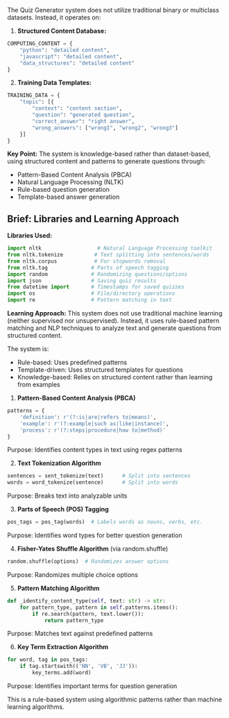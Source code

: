 The Quiz Generator system does not utilize traditional binary or multiclass datasets. Instead, it operates on:

1. **Structured Content Database:**
```python
COMPUTING_CONTENT = {
    "python": "detailed content",
    "javascript": "detailed content",
    "data_structures": "detailed content"
}
```

2. **Training Data Templates:**
```python
TRAINING_DATA = {
    "topic": [{
        "context": "content section",
        "question": "generated question",
        "correct_answer": "right answer",
        "wrong_answers": ["wrong1", "wrong2", "wrong3"]
    }]
}
```

**Key Point:** The system is knowledge-based rather than dataset-based, using structured content and patterns to generate questions through:
- Pattern-Based Content Analysis (PBCA)
- Natural Language Processing (NLTK)
- Rule-based question generation
- Template-based answer generation

## Brief: Libraries and Learning Approach

**Libraries Used:**
```python
import nltk                  # Natural Language Processing toolkit
from nltk.tokenize          # Text splitting into sentences/words
from nltk.corpus            # For stopwords removal
from nltk.tag              # Parts of speech tagging
import random              # Randomizing questions/options
import json                # Saving quiz results
from datetime import       # Timestamps for saved quizzes
import os                  # File/directory operations
import re                  # Pattern matching in text
```

**Learning Approach:**
This system does not use traditional machine learning (neither supervised nor unsupervised). Instead, it uses rule-based pattern matching and NLP techniques to analyze text and generate questions from structured content.

The system is:
- Rule-based: Uses predefined patterns
- Template-driven: Uses structured templates for questions
- Knowledge-based: Relies on structured content rather than learning from examples


1. **Pattern-Based Content Analysis (PBCA)**
```python
patterns = {
    'definition': r'(?:is|are|refers to|means)',
    'example': r'(?:example|such as|like|instance)',
    'process': r'(?:steps|procedure|how to|method)'
}
```
Purpose: Identifies content types in text using regex patterns

2. **Text Tokenization Algorithm**
```python
sentences = sent_tokenize(text)      # Split into sentences
words = word_tokenize(sentence)      # Split into words
```
Purpose: Breaks text into analyzable units

3. **Parts of Speech (POS) Tagging**
```python
pos_tags = pos_tag(words)  # Labels words as nouns, verbs, etc.
```
Purpose: Identifies word types for better question generation

4. **Fisher-Yates Shuffle Algorithm** (via random.shuffle)
```python
random.shuffle(options)  # Randomizes answer options
```
Purpose: Randomizes multiple choice options

5. **Pattern Matching Algorithm**
```python
def _identify_content_type(self, text: str) -> str:
    for pattern_type, pattern in self.patterns.items():
        if re.search(pattern, text.lower()):
            return pattern_type
```
Purpose: Matches text against predefined patterns

6. **Key Term Extraction Algorithm**
```python
for word, tag in pos_tags:
    if tag.startswith(('NN', 'VB', 'JJ')):
        key_terms.add(word)
```
Purpose: Identifies important terms for question generation

This is a rule-based system using algorithmic patterns rather than machine learning algorithms.

